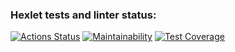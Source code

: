 ### Hexlet tests and linter status:
[![Actions Status](https://github.com/reymezis/backend-project-4/workflows/hexlet-check/badge.svg)](https://github.com/reymezis/backend-project-4/actions)
[![Maintainability](https://api.codeclimate.com/v1/badges/a5dee6ad82d5464bfd0b/maintainability)](https://codeclimate.com/github/reymezis/backend-project-4/maintainability)
[![Test Coverage](https://api.codeclimate.com/v1/badges/a5dee6ad82d5464bfd0b/test_coverage)](https://codeclimate.com/github/reymezis/backend-project-4/test_coverage)